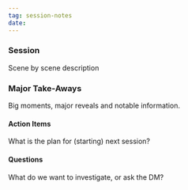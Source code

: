 ```yaml
---
tag: session-notes
date:
---
```


### Session
Scene by scene description

### Major Take-Aways
Big moments, major reveals and notable information.

#### Action Items
What is the plan for (starting) next session?

#### Questions
What do we want to investigate, or ask the DM?